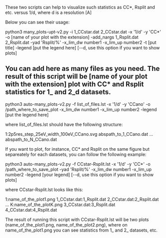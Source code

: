 These two scripts can help to visualize such statistics as CC*, Rsplit and etc. versus 1/d, where d is a resolution [A]

Below you can see their usage:

python3 many_plots-upt-v2.py -i 1_CCstar.dat 2_CCstar.dat -x '1/d' -y 'CC*' -o [name of your plot with the extension] -add_nargs 1_Rsplit.dat 2_Rsplit.dat -yad 'Rsplit/%' -x_lim_dw number1 -x_lim_up number2 -t [put title] -legend [put the legend here]  [--d, use this option if you want to show plots]

You can add here as many files as you need.
The result of this script will be [name of your plot with the extension] plot with CC* and Rsplit statistics for 1_ and 2_d datasets.
--------------------------------------------------------------------------------------------------------------------------------------------------------------------------------------------------------------------------------------------------------------------------------------------------------------

python3 auto-many_plots-v2.py -f  list_of_files.lst -x '1/d' -y 'CCano' -o /path_where_to_save_plot -x_lim_dw number1 -x_lim_up number2 -legend [put the legend here] 

where list_of_files.lst should have the following structure:

1:2p5res_step_25eV_width_100eV_CCano.svg
abspath_to_1_CCano.dat
...
abspath_to_N_CCano.dat

If you want to plot, for instance, CC* and Rsplit on the same figure but separeately for each datasets, you can follow the following example:

python3 auto-many_plots-v2.py -f CCstar-Rsplit.lst -x '1/d' -y 'CC*' -o /path_where_to_save_plot -yad 'Rsplit/%' -x_lim_dw number1 -x_lim_up number2 -legend [your legend] [--d, use this option if you want to show plots]

where CCstar-Rsplit.lst looks like this:

1:name_of_the_plot1.png
1_CCstar.dat:1_Rsplit.dat
2_CCstar.dat:2_Rsplit.dat
...
K:name_of_the_plotK.png
3_CCstar.dat:3_Rsplit.dat
4_CCstar.dat:4_Rsplit.dat

The result of running this script with CCstar-Rsplit.lst will be two plots (name_of_the_plot1.png, name_of_the_plot2.png), where on name_of_the_plot1.png you can see statistics from 1_ and 2_ datasets, etc.
